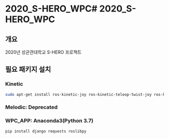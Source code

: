 # 2020_S-HERO_WPC# 2020_S-HERO_WPC
## 개요
2020년 성균관대학교 S-HERO 프로젝트

## 필요 패키지 설치

### Kinetic
```bash
sudo apt-get install ros-kinetic-joy ros-kinetic-teleop-twist-joy ros-kinetic-teleop-twist-keyboard ros-kinetic-laser-proc ros-kinetic-rgbd-launch ros-kinetic-depthimage-to-laserscan ros-kinetic-rosserial-arduino ros-kinetic-rosserial-python ros-kinetic-rosserial-server ros-kinetic-rosserial-client ros-kinetic-rosserial-msgs ros-kinetic-amcl ros-kinetic-map-server ros-kinetic-move-base ros-kinetic-urdf ros-kinetic-xacro ros-kinetic-compressed-image-transport ros-kinetic-rqt-image-view ros-kinetic-gmapping ros-kinetic-navigation ros-kinetic-interactive-markers ros-kinetic-ros-controllers ros-kinetic-gazebo* ros-kinetic-moveit* ros-kinetic-industrial-core ros-kinetic-follow-waypoints ros-kinetic-rosbridge-server ros-kinetic-tf2-web-republisher
```

### Melodic: Deprecated

### WPC_APP: Anaconda3(Python 3.7)
```bash
pip install django requests roslibpy
```
